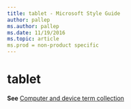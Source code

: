 ```yaml
---
title: tablet - Microsoft Style Guide
author: pallep
ms.author: pallep
ms.date: 11/19/2016
ms.topic: article
ms.prod = non-product specific
---
```


# tablet

**See** [Computer and device term collection](/style-guide/a-z-word-list-term-collections/term-collections/computer-device-terms)
